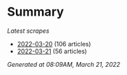 # Summary
*Latest scrapes*
* [2022-03-20](https://github.com/nuuuwan/news_lk/blob/data/news_lk.2022-03-20.json) (106 articles)
* [2022-03-21](https://github.com/nuuuwan/news_lk/blob/data/news_lk.2022-03-21.json) (56 articles)

*Generated at 08:09AM, March 21, 2022*
